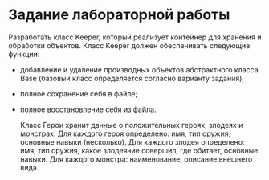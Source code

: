 # Задание лабораторной работы

  Разработать класс Keeper, который реализует контейнер для хранения и обработки
объектов. Класс Keeper должен обеспечивать следующие функции:
- добавление и удаление производных объектов абстрактного класса Base (базовый класс определяется согласно варианту задания);
- полное сохранение себя в файле;
- полное восстановление себя из файла.

  Класс Герои хранит данные о положительных героях, злодеях и монстрах. Для
каждого героя определено: имя, тип оружия, основные навыки (несколько).
Для каждого злодея определено: имя, тип оружия, какое злодеяние совершил,
где обитает, основные навыки. Для каждого монстра: наименование, описание
внешнего вида.

